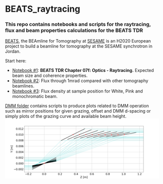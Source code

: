 # **BEATS_raytracing**
### This repo contains notebooks and scripts for the raytracing, flux and beam properties calculations for the BEATS TDR

[BEATS](https://beats.esrf.fr/), the BEAmline for Tomography at [SESAME](https://www.sesame.org.jo/) is an H2020 European project to build a beamline for tomography at the SESAME synchrotron in Jordan.

Start here:
- [Notebook #1](BEATS_TDR-Chapter_07f_Optics_Raytracing.ipynb): **BEATS TDR Chapter 07f: Optics - Raytracing.** Expected beam size and coherence properties.  
- [Notebook #2](BEATS_TDR-Chapter_07f_Optics_Raytracing-Flux_1mrad.ipynb): Flux through 1mrad compared with other tomography beamlines.
- [Notebook #3](BEATS_TDR-Chapter_07f_Optics_Raytracing-Flux_density.ipynb): Flux density at sample position for White, Pink and monochromatic beam.

[DMM folder](DMM) contains scripts to produce plots related to DMM operation such as mirror positions for given grazing, offset and DMM d-spacing or simply plots of the grazing curve and available beam height.
![](DMM/DMM_mirrors_d2.5_E18-50.png)
